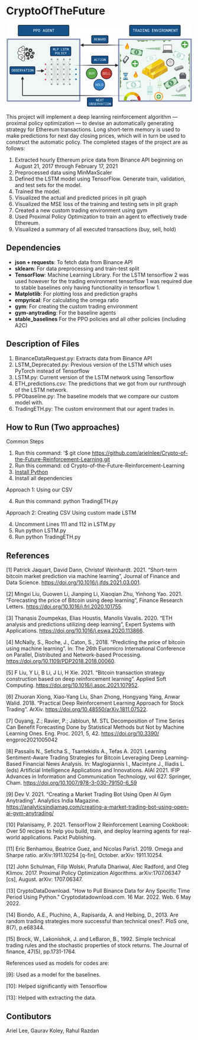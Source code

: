 # CryptoOfTheFuture

![Pipeline](fig.png)

This project will implement a deep learning reinforcement algorithm — proximal policy optimization — to devise an automatically generating strategy for Ethereum transactions. Long short-term memory is used to make predictions for next day closing prices, which will in turn be used to construct the automatic policy. The completed stages of the project are as follows:

1. Extracted hourly Ethereum price data from Binance API beginning on August 21, 2017 through February 17, 2021
2. Preprocessed data using MinMaxScaler
3. Defined the LSTM model using TensorFlow. Generate train, validation, and test sets for the model.
4. Trained the model.
5. Visualized the actual and predicted prices in plt graph
6. Visualized the MSE loss of the training and testing sets in plt graph
7. Created a new custom trading environment using gym
8. Used Proximal Policy Optimization to train an agent to effectively trade Ethereum. 
9. Visualized a summary of all executed transactions (buy, sell, hold)


## Dependencies

* **json + requests**: To fetch data from Binance API
* **sklearn**: For data preprocessing and train-test split
* **TensorFlow**: Machine Learning Library. For the LSTM tensorflow 2 was used however for the trading environment tensorflow 1 was required due to stable baselines only having functionality in tensorflow 1.
* **Matplotlib**: For plotting loss and prediction graphs
* **empyrical**: For calculating the omega ratio
* **gym**: For creating the custom trading environment
* **gym-anytrading**: For the baseline agents
* **stable_baselines** For the PPO policies and all other policies (including A2C)


## Description of Files
1. BinanceDataRequest.py: Extracts data from Binance API
2. LSTM_Deprecated.py: Previous version of the LSTM which uses PyTorch instead of Tensorflow
3. LSTM.py: Current version of the LSTM network using Tensorflow
4. ETH_predictions.csv: The predictions that we got from our runthrough of the LSTM network.
5. PPObaseline.py: The baseline models that we compare our custom model with.
6. TradingETH.py:  The custom environment that our agent trades in.

## How to Run (Two approaches)
Common Steps
1. Run this command: '$ git clone https://github.com/arielnlee/Crypto-of-the-Future-Reinforcement-Learning.git
2. Run this command: cd Crypto-of-the-Future-Reinforcement-Learning
3. [Install Python](https://www.python.org/downloads/)
4. Install all dependencies

Approach 1: Using our CSV

4. Run this command: python TradingETH.py

Approach 2: Creating CSV Using custom made LSTM

4. Uncomment Lines 111 and 112 in LSTM.py
5. Run python LSTM.py
6. Run python TradingETH.py

## References
[1] Patrick Jaquart, David Dann, Christof Weinhardt. 2021. “Short-term bitcoin market prediction via machine learning”, Journal of Finance and Data Science. https://doi.org/10.1016/j.jfds.2021.03.001.

[2] Mingxi Liu, Guowen Li, Jianping Li, Xiaoqian Zhu, Yinhong Yao. 2021. “Forecasting the price of Bitcoin using deep learning”, Finance Research Letters. https://doi.org/10.1016/j.frl.2020.101755.

[3] Thanasis Zoumpekas, Elias Houstis, Manolis Vavalis. 2020. “ETH analysis and predictions utilizing deep learning”, Expert Systems with Applications. https://doi.org/10.1016/j.eswa.2020.113866.

[4] McNally, S., Roche, J., Caton, S., 2018. “Predicting the price of bitcoin using machine learning”. In: The 26th Euromicro International Conference on Parallel, Distributed and Network-based Processing. https://doi.org/10.1109/PDP2018.2018.00060.

[5] F Liu, Y Li, B Li, J Li, H Xie. 2021. “Bitcoin transaction strategy construction based on deep reinforcement learning”. Applied Soft Computing. https://doi.org/10.1016/j.asoc.2021.107952.

[6] Zhuoran Xiong, Xiao-Yang Liu, Shan Zhong, Hongyang Yang, Anwar Walid. 2018. “Practical Deep Reinforcement Learning Approach for Stock Trading”. ArXiv. https://doi.org/10.48550/arXiv.1811.07522.

[7] Ouyang, Z.; Ravier, P.; Jabloun, M. STL Decomposition of Time Series Can Benefit Forecasting Done by Statistical Methods but Not by Machine Learning Ones. Eng. Proc. 2021, 5, 42. https://doi.org/10.3390/ engproc2021005042

[8] Passalis N., Seficha S., Tsantekidis A., Tefas A. 2021. Learning Sentiment-Aware Trading Strategies for Bitcoin Leveraging Deep Learning-Based Financial News Analysis. In: Maglogiannis I., Macintyre J., Iliadis L. (eds) Artificial Intelligence Applications and Innovations. AIAI 2021. IFIP Advances in Information and Communication Technology, vol 627. Springer, Cham. https://doi.org/10.1007/978-3-030-79150-6_59

[9] Dev V. 2021. “Creating a Market Trading Bot Using Open AI Gym Anytrading”. Analytics India Magazine. https://analyticsindiamag.com/creating-a-market-trading-bot-using-open-ai-gym-anytrading/ 

[10] Palanisamy, P. 2021. TensorFlow 2 Reinforcement Learning Cookbook: Over 50 recipes to help you build, train, and deploy learning agents for real-world applications. Packt Publishing.

[11] Eric Benhamou, Beatrice Guez, and Nicolas Paris1. 2019. Omega and Sharpe ratio. arXiv:1911.10254 [q-fin], October. arXiv: 1911.10254.

[12] John Schulman, Filip Wolski, Prafulla Dhariwal, Alec Radford, and Oleg Klimov. 2017. Proximal Policy Optimization Algorithms. arXiv:1707.06347 [cs], August. arXiv: 1707.06347.

[13] CryptoDataDownload. "How to Pull Binance Data for Any Specific Time Period Using Python." Cryptodatadownload.com. 16 Mar. 2022. Web. 6 May 2022.

[14] Biondo, A.E., Pluchino, A., Rapisarda, A. and Helbing, D., 2013. Are random trading strategies more successful than technical ones?. PloS one, 8(7), p.e68344.

[15] Brock, W., Lakonishok, J. and LeBaron, B., 1992. Simple technical trading rules and the stochastic properties of stock returns. The Journal of finance, 47(5), pp.1731-1764.



References used as models for codes are:

[9]: Used as a model for the baselines.

[10]: Helped significantly with Tensorflow

[13]: Helped with extracting the data.

## Contibutors

Ariel Lee, Gaurav Koley, Rahul Razdan

